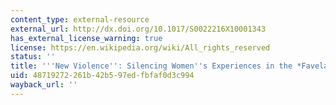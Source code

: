 ```yaml
---
content_type: external-resource
external_url: http://dx.doi.org/10.1017/S0022216X10001343
has_external_license_warning: true
license: https://en.wikipedia.org/wiki/All_rights_reserved
status: ''
title: '''New Violence'': Silencing Women''s Experiences in the *Favelas* of Brazil'
uid: 48719272-261b-42b5-97ed-fbfaf0d3c994
wayback_url: ''
---
```

